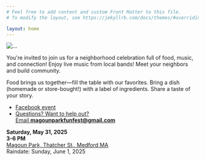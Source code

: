 ```yaml
---
# Feel free to add content and custom Front Matter to this file.
# To modify the layout, see https://jekyllrb.com/docs/themes/#overriding-theme-defaults

layout: home
---
```

<link rel="stylesheet" href="index.css">

<div class="flyer">
<picture>
  <source srcset="img/flyer2025may-FB.png" media="(min-width: 1000px)">
  <img srcset="img/flyer2025may-SQ.png" alt="…">
</picture>

<div class="copy">
<p>
You're invited to join us for a neighborhood celebration full of food, music, and connection!
Enjoy live music from local bands! Meet your neighbors and build community.
</p>

<p>Food brings us together&mdash;fill the table with our favorites. Bring a dish (homemade or store-bought!) with a label of ingredients. Share a taste of your story.</p>

<ul>
<li><a href="https://www.facebook.com/share/15yjK6qERP">Facebook event</a></li>
<li><a href="mailto:magounparkfunfest@gmail.com">Questions? Want to help out?<br/>Email <b>magounparkfunfest@gmail.com</b></a></li>
</ul>

<b>Saturday, May 31, 2025</b><br/>
<b>3-6 PM</b><br/>
<a href="https://maps.app.goo.gl/6v3wMhHs7Sk7DEMu6">Magoun Park, Thatcher St., Medford MA</a><br/>
Raindate: Sunday, June 1, 2025<br/>
</div>
</div>
